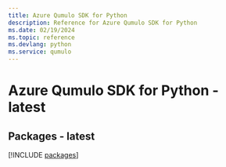 ```yaml
---
title: Azure Qumulo SDK for Python
description: Reference for Azure Qumulo SDK for Python
ms.date: 02/19/2024
ms.topic: reference
ms.devlang: python
ms.service: qumulo
---
```

# Azure Qumulo SDK for Python - latest
## Packages - latest
[!INCLUDE [packages](qumulo-index.md)]